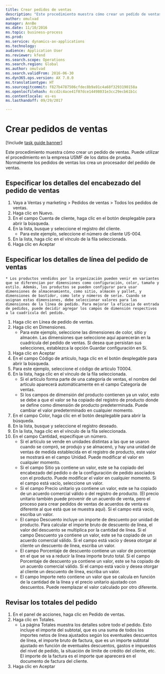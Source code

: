 ```yaml
--- 
title: Crear pedidos de ventas
description: "Este procedimiento muestra cómo crear un pedido de ventas."
author: omulvad
manager: AnnBe
ms.date: 11/10/2016
ms.topic: business-process
ms.prod: 
ms.service: dynamics-ax-applications
ms.technology: 
audience: Application User
ms.reviewer: kfend
ms.search.scope: Operations
ms.search.region: Global
ms.author: omulvad
ms.search.validFrom: 2016-06-30
ms.dyn365.ops.version: AX 7.0.0
ms.translationtype: HT
ms.sourcegitcommit: f827b4787506cfdec8b9a91c4a68f3293190158a
ms.openlocfilehash: 4ccd2c4ace41f07dce14498031e3cc29ecb61b1c
ms.contentlocale: es-es
ms.lasthandoff: 09/29/2017

---
```

# <a name="create-sales-orders"></a>Crear pedidos de ventas

[!include [task guide banner](../../includes/task-guide-banner.md)]

Este procedimiento muestra cómo crear un pedido de ventas. Puede utilizar el procedimiento en la empresa USMF de los datos de prueba. Normalmente los pedidos de ventas los crea un procesador del pedido de ventas. 




## <a name="enter-sales-order-header-details"></a>Especificar los detalles del encabezado del pedido de ventas
1. Vaya a Ventas y marketing > Pedidos de ventas > Todos los pedidos de ventas.
2. Haga clic en Nuevo.
3. En el campo Cuenta de cliente, haga clic en el botón desplegable para abrir la búsqueda.
4. En la lista, busque y seleccione el registro del cliente.
    * Para este ejemplo, seleccione el número de cliente US-004.  
5. En la lista, haga clic en el vínculo de la fila seleccionada.
6. Haga clic en Aceptar

## <a name="enter-sales-order-line-details"></a>Especificar los detalles de línea del pedido de ventas
    * Los productos vendidos por la organización pueden venir en variantes que se diferencian por dimensiones como configuración, color, tamaño y estilo. Además, los productos se pueden configurar para usar dimensiones de almacenamiento, como sitio, almacén y pallet, y dimensiones de bastidor, como lote y números de serie. Cuando se asignan estas dimensiones, debe seleccionar valores para las dimensiones de la línea de pedido. Para mejorar la eficacia de entrada de pedidos, puede decidir agregar los campos de dimensión respectivos a la cuadrícula del pedido.  
1. Haga clic en Línea de pedido de ventas.
2. Haga clic en Dimensiones.
    * Para este ejemplo, seleccione las dimensiones de color, sitio y almacén. Las dimensiones que seleccione aquí aparecerán en la cuadrícula del pedido de ventas. Si desea que persistan sus selecciones, establezca la opción Guardar configuración en Sí.   
3. Haga clic en Aceptar
4. En el campo Código de artículo, haga clic en el botón desplegable para abrir la búsqueda.
5. Para este ejemplo, seleccione el código de artículo T0004.
6. En la lista, haga clic en el vínculo de la fila seleccionada.
    * Si el artículo forma parte de una categoría de ventas, el nombre del artículo aparecerá automáticamente en el campo Categoría de ventas.  
    * Si los campos de dimensión del producto contienen ya un valor, esto se debe a que el valor se ha copiado del registro de producto donde se define como dimensión de producto predeterminada. Puede cambiar el valor predeterminado en cualquier momento.   
7. En el campo Color, haga clic en el botón desplegable para abrir la búsqueda.
8. En la lista, busque y seleccione el registro deseado.
9. En la lista, haga clic en el vínculo de la fila seleccionada.
10. En el campo Cantidad, especifique un número.
    * Si el artículo se vende en unidades distintas a las que se usaron cuando se compró, se produjo y se almacenó, y hay una unidad de ventas de medida establecida en el registro de producto, este valor se mostrará en el campo Unidad. Puede modificar el valor en cualquier momento.   
    * Si el campo Sitio ya contiene un valor, este se ha copiado del encabezado del pedido o de la configuración de pedido asociados con el producto. Puede modificar el valor en cualquier momento. Si el campo está vacío, seleccione un valor.   
    * Si el campo Precio unitario ya contiene un valor, este se ha copiado de un acuerdo comercial válido o del registro de producto. (El precio unitario también puede provenir de un acuerdo de venta, pero el proceso para crear pedidos de ventas de acuerdos de venta es diferente al que está que se muestra aquí). Si el campo está vacío, escriba un valor.   
    * El campo Descuento incluye un importe de descuento por unidad de producto. Para calcular el importe bruto de descuento de línea, el valor del descuento se multiplica por la cantidad de línea.    Si el campo Descuento ya contiene un valor, este se ha copiado de un acuerdo comercial válido. Si el campo está vacío y desea otorgar al cliente un descuento de línea, escriba un valor.  
    * El campo Porcentaje de descuento contiene un valor de porcentaje en el que se va a reducir la línea importe bruto total.  Si el campo Porcentaje de descuento ya contiene un valor, este se ha copiado de un acuerdo comercial válido. Si el campo está vacío y desea otorgar al cliente un descuento de línea, escriba un valor.  
    * El campo Importe neto contiene un valor que se calcula en función de la cantidad de la línea y el precio unitario ajustado con descuentos.  Puede reemplazar el valor calculado por otro diferente.  

## <a name="review-the-order-totals"></a>Revisar los totales del pedido
1. En el panel de acciones, haga clic en Pedido de ventas.
2. Haga clic en Totales.
    * La página Totales muestra los detalles sobre todo el pedido. Esto incluye el importe del subtotal, que es una suma de todos los importes netos de línea ajustados según los eventuales descuentos de línea, el importe bruto de factura, que es un importe subtotal ajustado en función de eventuales descuentos, gastos e impuestos del nivel de pedido, la situación de límite de crédito del cliente, etc.  El importe de la factura es el importe que aparecerá en el documento de factura del cliente.  
3. Haga clic en Aceptar


